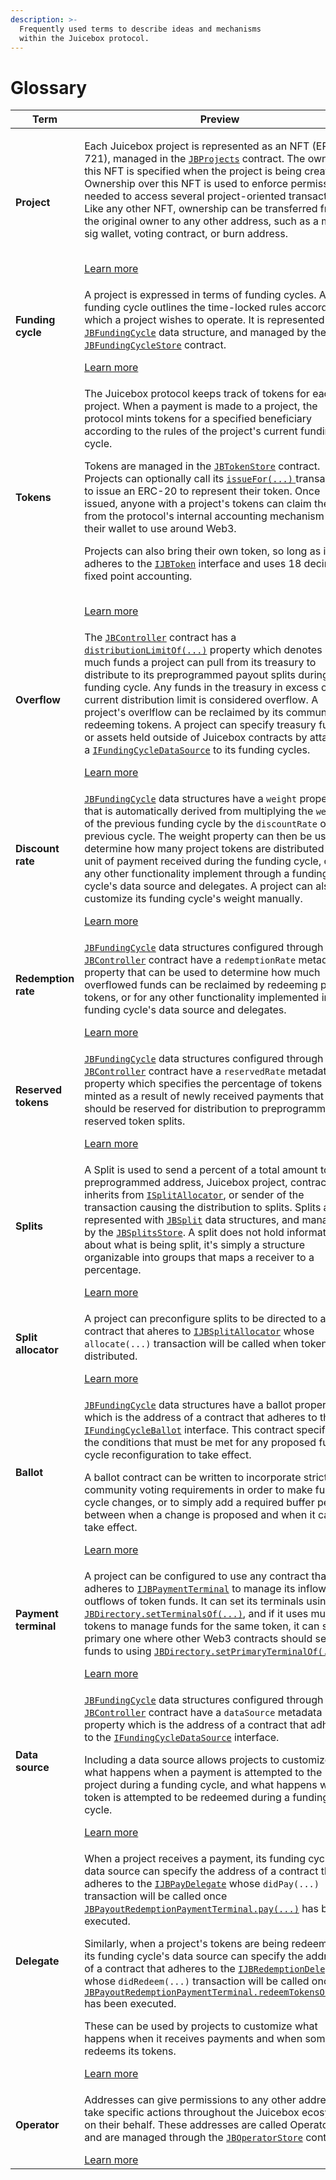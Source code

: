 ```yaml
---
description: >-
  Frequently used terms to describe ideas and mechanisms
  within the Juicebox protocol.
---
```


# Glossary

| Term                 | Preview                                                                                                                                                                                                                                                                                                                                                                                                                                                                                                                                                                                                                                                                                                                                                                                                                                                                                                                                                                                                                                                                      |
| -------------------- | ---------------------------------------------------------------------------------------------------------------------------------------------------------------------------------------------------------------------------------------------------------------------------------------------------------------------------------------------------------------------------------------------------------------------------------------------------------------------------------------------------------------------------------------------------------------------------------------------------------------------------------------------------------------------------------------------------------------------------------------------------------------------------------------------------------------------------------------------------------------------------------------------------------------------------------------------------------------------------------------------------------------------------------------------------------------------------- |
| **Project**          | <p>Each Juicebox project is represented as an NFT (ERC-721), managed in the <a href="/dev/api/contracts/jbprojects/"><code>JBProjects</code></a> contract. The owner of this NFT is specified when the project is being created. Ownership over this NFT is used to enforce permissions needed to access several project-oriented transactions. Like any other NFT, ownership can be transferred from the original owner to any other address, such as a multi-sig wallet, voting contract, or burn address.</p><br/>[Learn more](/dev/learn/glossary/project.md)                                                                                                                                                                                                                                                                                                                                                                                                                                                                                                                  |
| **Funding cycle**    | <p>A project is expressed in terms of funding cycles. A funding cycle outlines the time-locked rules according to which a project wishes to operate. It is represented as a <a href="/dev/api/data-structures/jbfundingcycle"><code>JBFundingCycle</code></a> data structure, and managed by the <a href="/dev/api/contracts/jbfundingcyclestore/"><code>JBFundingCycleStore</code></a> contract.</p>[Learn more](/dev/learn/glossary/funding-cycle.md)                                                                                                                                                                                                                                                                                                                                                                               |
| **Tokens** | <p>The Juicebox protocol keeps track of tokens for each project. When a payment is made to a project, the protocol mints tokens for a specified beneficiary according to the rules of the project's current funding cycle.</p><p>Tokens are managed in the <a href="/dev/api/contracts/jbtokenstore/"><code>JBTokenStore</code></a> contract. Projects can optionally call its <a href="/dev/api/contracts/jbtokenstore/write/issuefor"><code>issueFor(...)</code> </a>transaction to issue an ERC-20 to represent their token. Once issued, anyone with a project's tokens can claim them from the protocol's internal accounting mechanism into their wallet to use around Web3.</p><p>Projects can also bring their own token, so long as it adheres to the <a href="/dev/api/interfaces/ijbtoken"><code>IJBToken</code></a> interface and uses 18 decimal fixed point accounting.</p><br/>[Learn more](/dev/learn/glossary/tokens.md) |
| **Overflow**         | <p>The <a href="/dev/api/contracts/or-controllers/jbcontroller/"><code>JBController</code></a> contract has a <a href="/dev/api/contracts/or-controllers/jbcontroller/properties/distributionlimitof"><code>distributionLimitOf(...)</code></a> property which denotes how much funds a project can pull from its treasury to distribute to its preprogrammed payout splits during each funding cycle. Any funds in the treasury in excess of the current distribution limit is considered overflow. A project's overlflow can be reclaimed by its community by redeeming tokens. A project can specify treasury funds or assets held outside of Juicebox contracts by attaching a <a href="/dev/api/interfaces/ijbfundingcycledatasource"><code>IFundingCycleDataSource</code></a> to its funding cycles.</p>[Learn more](/dev/learn/glossary/overflow.md)                                                                                                                                                                         |
| **Discount rate**    | <p><a href="/dev/api/data-structures/jbfundingcycle"><code>JBFundingCycle</code></a> data structures have a <code>weight</code> property that is automatically derived from multiplying the <code>weight</code> of the previous funding cycle by the <code>discountRate</code> of the previous cycle. The weight property can then be used to determine how many project tokens are distributed per unit of payment received during the funding cycle, or for any other functionality implement through a funding cycle's data source and delegates. A project can also customize its funding cycle's weight manually.</p>[Learn more](/dev/learn/glossary/discount-rate.md)                                                                                                                                                                                                                                                             |
| **Redemption rate**  | <p><a href="/dev/api/data-structures/jbfundingcycle"><code>JBFundingCycle</code></a> data structures configured through the <a href="/dev/api/contracts/or-controllers/jbcontroller/"><code>JBController</code></a> contract have a <code>redemptionRate</code> metadata property that can be used to determine how much overflowed funds can be reclaimed by redeeming project tokens, or for any other functionality implemented in a funding cycle's data source and delegates.</p>[Learn more](/dev/learn/glossary/redemption-rate.md)                                                                                                                                                                                                                                                                                                                                                                                                                                                                                 |
| **Reserved tokens**  | <p><a href="/dev/api/data-structures/jbfundingcycle"><code>JBFundingCycle</code></a> data structures configured through the <a href="/dev/api/contracts/or-controllers/jbcontroller/"><code>JBController</code></a> contract have a <code>reservedRate</code> metadata property which specifies the percentage of tokens minted as a result of newly received payments that should be reserved for distribution to preprogrammed reserved token splits.</p>[Learn more](/dev/learn/glossary/reserved-tokens.md)                                                                                                                                                                                                                                                                                                                                                                                                                                                                                                                                       |
| **Splits**           | <p>A Split is used to send a percent of a total amount to a preprogrammed address, Juicebox project, contract that inherits from <a href="/dev/api/interfaces/ijbsplitallocator"><code>ISplitAllocator</code></a>, or sender of the transaction causing the distribution to splits. Splits are represented with <a href="/dev/api/data-structures/jbsplit"><code>JBSplit</code></a> data structures, and managed by the <a href="/dev/api/contracts/jbsplitsstore/"><code>JBSplitsStore</code></a>. A split does not hold information about what is being split, it's simply a structure organizable into groups that maps a receiver to a percentage.</p>[Learn more](/dev/learn/glossary/splits.md)                                                                                                                                                                                                                                                                                                                                                                                                |
| **Split allocator**         | <p>A project can preconfigure splits to be directed to any contract that aheres to <a href="/dev/api/interfaces/ijbsplitallocator"><code>IJBSplitAllocator</code></a> whose <code>allocate(...)</code> transaction will be called when tokens are distributed.</p>[Learn more](/dev/learn/glossary/split-allocator.md)                                                                                                                                                                                        |
| **Ballot**           | <p><a href="/dev/api/data-structures/jbfundingcycle"><code>JBFundingCycle</code></a> data structures have a ballot property which is the address of a contract that adheres to the <a href="/dev/api/interfaces/ijbfundingcycleballot"><code>IFundingCycleBallot</code></a> interface. This contract specifies the conditions that must be met for any proposed funding cycle reconfiguration to take effect.</p><p>A ballot contract can be written to incorporate strict community voting requirements in order to make funding cycle changes, or to simply add a required buffer period between when a change is proposed and when it can take effect.</p>[Learn more](/dev/learn/glossary/ballot.md)                                                                                                                                                                                                                                                                                                                                           |
| **Payment terminal**         | <p>A project can be configured to use any contract that adheres to [`IJBPaymentTerminal`](/dev/api/interfaces/ijbpaymentterminal.md) to manage its inflows and outflows of token funds. It can set its terminals using [`JBDirectory.setTerminalsOf(...)`](/dev/api/contracts/jbdirectory/write/setterminalsof.md), and if it uses multiple tokens to manage funds for the same token, it can set the primary one where other Web3 contracts should send funds to using [`JBDirectory.setPrimaryTerminalOf(...)`](/dev/api/contracts/jbdirectory/write/setprimaryterminalof.md).</p>[Learn more](/dev/learn/glossary/payment-terminal.md)                                                                                                                                                                                                                                                                                                                                                                                                                                                                                                                                                                                                                                                                                                                    |
| **Data source**      | <p><a href="/dev/api/data-structures/jbfundingcycle"><code>JBFundingCycle</code></a> data structures configured through the <a href="/dev/api/contracts/or-controllers/jbcontroller/"><code>JBController</code></a> contract have a <code>dataSource</code> metadata property which is the address of a contract that adheres to the <a href="/dev/api/interfaces/ijbfundingcycledatasource"><code>IFundingCycleDataSource</code></a> interface.</p><p>Including a data source allows projects to customize what happens when a payment is attempted to the project during a funding cycle, and what happens when a token is attempted to be redeemed during a funding cycle.</p>[Learn more](./data-source.md)                                                                                                                                                                                                                                                                                                         |
| **Delegate**         | <p>When a project receives a payment, its funding cycle's data source can specify the address of a contract that adheres to the <a href="/dev/api/interfaces/ijbpaydelegate"><code>IJBPayDelegate</code></a> whose <code>didPay(...)</code> transaction will be called once <a href="/dev/api/contracts/or-payment-terminals/or-abstract/jbpayoutredemptionpaymentterminal/write/pay"><code>JBPayoutRedemptionPaymentTerminal.pay(...)</code></a> has been executed.</p><p>Similarly, when a project's tokens are being redeemed, its funding cycle's data source can specify the address of a contract that adheres to the <a href="/dev/api/interfaces/ijbredemptiondelegate"><code>IJBRedemptionDelegate</code></a> whose <code>didRedeem(...)</code> transaction will be called once <a href="/dev/api/contracts/or-payment-terminals/or-abstract/jbpayoutredemptionpaymentterminal/write/redeemtokensof"><code>JBPayoutRedemptionPaymentTerminal.redeemTokensOf(...)</code></a> has been executed.</p><p>These can be used by projects to customize what happens when it receives payments and when someone redeems its tokens.</p>[Learn more](/dev/learn/glossary/delegate.md)                                                                                                                                                                                        |
| **Operator**         | <p>Addresses can give permissions to any other address to take specific actions throughout the Juicebox ecosystem on their behalf. These addresses are called Operators, and are managed through the <a href="/dev/api/contracts/jboperatorstore/"><code>JBOperatorStore</code></a> contract.</p>[Learn more](/dev/learn/glossary/operator.md)                                                                                                                                                                                                                                                                                                                                                                                                                                                                                                                                                                                                                                                                                                                    |
